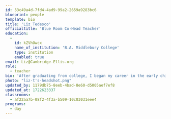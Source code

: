 ```yaml
---
id: 53c49a4d-7fd4-4ad9-99a2-2659a9283bc6
blueprint: people
template: bio
title: 'Liz Tedesco'
officialtitle: 'Blue Room Co-Head Teacher'
education:
  -
    id: kZVhOwcx
    name_of_institution: 'B.A. Middlebury College'
    type: institution
    enabled: true
email: Liz@Cambridge-Ellis.org
role:
  - teacher
bio: 'After graduating from college, I began my career in the early childhood field by spending two years working as an AmeriCorps volunteer in the Addison County Child Care Services Office in Vermont. Since then, I have happily spent the last twenty plus years teaching in toddler and preschool classrooms in Vermont, Colorado, and Massachusetts. I began teaching at CES in 2012, and I feel very fortunate to be working with the children and families we serve in our incredible community. In my spare time, I love to read, spend time outside, and go on adventures both near and far (especially to Argentina where I lived for two years).'
photo: "liz-t's-headshot.png"
updated_by: 1179db75-8eeb-4bad-8e60-d5005aef7ef8
updated_at: 1722623337
classrooms:
  - af22aa7b-08f2-4f3a-b509-10c03031eee4
programs:
  - day
---
```

